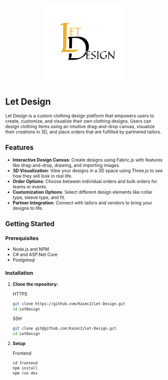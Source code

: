 <div align="center">
  <img src="shared/logo_bg.png" width="250">
</div>

# Let Design

Let Design is a custom clothing design platform that empowers users to create, customize, and visualize their own clothing designs. Users can design clothing items using an intuitive drag-and-drop canvas, visualize their creations in 3D, and place orders that are fulfilled by partnered tailors.

## Features

- **Interactive Design Canvas**: Create designs using Fabric.js with features like drag-and-drop, drawing, and importing images.
- **3D Visualization**: View your designs in a 3D space using Three.js to see how they will look in real life.
- **Order Options**: Choose between individual orders and bulk orders for teams or events.
- **Customization Options**: Select different design elements like collar type, sleeve type, and fit.
- **Partner Integration**: Connect with tailors and vendors to bring your designs to life.

## Getting Started
### Prerequisites

- Node.js and NPM
- C# and ASP.Net Core
- Postgresql

### Installation

1. **Clone the repository:**

   HTTPS
   ```bash
   git clone https://github.com/Kaimc2/Let-Design.git
   cd LetDesign
   ```

   SSH
   ```bash
   git clone git@github.com:Kaimc2/Let-Design.git
   cd LetDesign
   ```
   
2. **Setup**

   Frontend
   ```
   cd frontend
   npm install
   npm run dev
   ```
